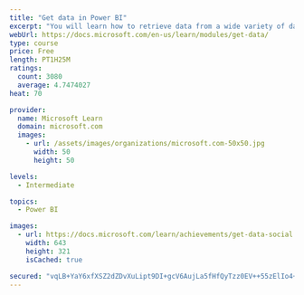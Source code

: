 ```yaml
---
title: "Get data in Power BI"
excerpt: "You will learn how to retrieve data from a wide variety of data sources, including Microsoft Excel, relational databases, and NoSQL data stores. You will also learn how to improve performance while retrieving data."
webUrl: https://docs.microsoft.com/en-us/learn/modules/get-data/
type: course
price: Free
length: PT1H25M
ratings:
  count: 3080
  average: 4.7474027
heat: 70

provider:
  name: Microsoft Learn
  domain: microsoft.com
  images:
    - url: /assets/images/organizations/microsoft.com-50x50.jpg
      width: 50
      height: 50

levels:
  - Intermediate

topics:
  - Power BI

images:
  - url: https://docs.microsoft.com/learn/achievements/get-data-social.png
    width: 643
    height: 321
    isCached: true

secured: "vqLB+YaY6xfXSZ2dZDvXuLipt9DI+gcV6AujLa5fHfQyTzz0EV++55zElIo4+V00S5kMJFVFo4thhSGqeEO1ol1XUDz1APgX31+2tGL64iklSgH2cPpUFRNgcrzfsvdSB8Co+bjQ2S2Iw4wvBD4AacXXfuERWJIpXTe+eQ6C5rdBe5x6+M1/Q0tUyXZGWWxzy8z3iP0NI24ays/z0TavAqC9erD5X22SZb2mnitDFWIjR1ED+hfgg7+21OAZ9o6QD1m3IvA3gUwk8kN2QTBR6e48t7nE81rzhTRkwc6n6HMeNgI0xi5roGNwBMMKKabBOgQoUUWNcWi1h28xSZ2frj2lcMWknhqwf2WNRtMtho1WTYVHsYsjRLV/4cGRxrpiR1llOknxujf6lGEa+8OTmETrT2YxfX0eTRmXg3ugTZk=;utiFWQYhTzwPQdt//J9Y2A=="
---
```


